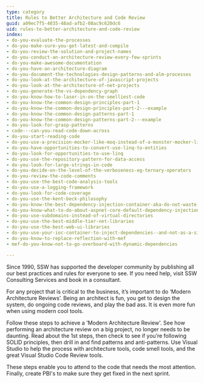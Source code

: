 ```yaml
---
type: category
title: Rules to Better Architecture and Code Review
guid: a09ec7f5-4035-48ad-afb2-08ac9c620dc6
uid: rules-to-better-architecture-and-code-review
index:
- do-you-evaluate-the-processes
- do-you-make-sure-you-get-latest-and-compile
- do-you-review-the-solution-and-project-names
- do-you-conduct-an-architecture-review-every-few-sprints
- do-you-make-awesome-documentation
- do-you-have-an-architecture-diagram
- do-you-document-the-technologies-design-patterns-and-alm-processes
- do-you-look-at-the-architecture-of-javascript-projects
- do-you-look-at-the-architecture-of-net-projects
- do-you-generate-the-vs-dependency-graph
- do-you-know-how-to-laser-in-on-the-smelliest-code
- do-you-know-the-common-design-principles-part-1
- do-you-know-the-common-design-principles-part-2---example
- do-you-know-the-common-design-patterns-part-1
- do-you-know-the-common-design-patterns-part-2---example
- do-you-look-for-grasp-patterns
- code---can-you-read-code-down-across
- do-you-start-reading-code
- do-you-use-a-precision-mocker-like-moq-instead-of-a-monster-mocker-like-microsoft-fakes
- do-you-have-opportunities-to-convert-use-linq-to-entities
- do-you-look-for-opportunities-to-use-linq
- do-you-use-the-repository-pattern-for-data-access
- do-you-look-for-large-strings-in-code
- do-you-decide-on-the-level-of-the-verboseness-eg-ternary-operators
- do-you-review-the-code-comments
- do-you-use-the-best-code-analysis-tools
- do-you-use-a-logging-framework
- do-you-look-for-code-coverage
- do-you-use-the-kent-beck-philosophy
- do-you-know-the-best-dependency-injection-container-aka-do-not-waste-days-evaluating-ioc-containers
- do-you-know-what-to-do-about-aspnet-core-default-dependency-injection
- do-you-use-subdomains-instead-of-virtual-directories
- do-you-use-the-best-middle-tier-net-libraries
- do-you-use-the-best-web-ui-libraries
- do-you-use-your-ioc-container-to-inject-dependencies--and-not-as-a-singleton-container
- do-you-know-to-replace-reflection-with-mef
- mef-do-you-know-not-to-go-overboard-with-dynamic-dependencies

---
```

Since 1990, SSW has supported the developer community by publishing all our best practices and rules for everyone to see. If you need help, visit SSW Consulting Services and book in a consultant.

For any project that is critical to the business, it’s important to do ‘Modern Architecture Reviews’. Being an architect is fun, you get to design the system, do ongoing code reviews, and play the bad ass. It is even more fun when using modern cool tools.

Follow these steps to achieve a 'Modern Architecture Review'. See how performing an architecture review on a big project, no longer needs to be daunting. Read about the 1st steps, then check to see if you’re following SOLID principles, then drill in and find patterns and anti-patterns. Use Visual Studio to help the process with architecture tools, code smell tools, and the great Visual Studio Code Review tools.

These steps enable you to attend to the code that needs the most attention. Finally, create PBI's to make sure they get fixed in the next sprint.

